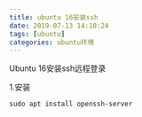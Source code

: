 ```yaml
---
title: ubuntu 16安装ssh
date: 2019-07-13 14:10:24
tags: [ubuntu]
categories: ubuntu环境
---
```



Ubuntu 16安装ssh远程登录

1.安装
```
sudo apt install openssh-server
```
<!-- more -->